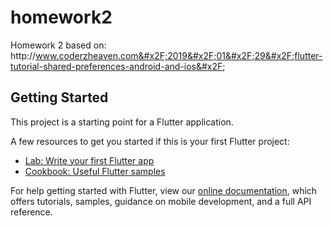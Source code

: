 # homework2

Homework 2 based on: http:&#x2F;&#x2F;www.coderzheaven.com&#x2F;2019&#x2F;01&#x2F;29&#x2F;flutter-tutorial-shared-preferences-android-and-ios&#x2F;

## Getting Started

This project is a starting point for a Flutter application.

A few resources to get you started if this is your first Flutter project:

- [Lab: Write your first Flutter app](https://flutter.dev/docs/get-started/codelab)
- [Cookbook: Useful Flutter samples](https://flutter.dev/docs/cookbook)

For help getting started with Flutter, view our
[online documentation](https://flutter.dev/docs), which offers tutorials,
samples, guidance on mobile development, and a full API reference.
